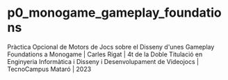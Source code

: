 # p0_monogame_gameplay_foundations
Pràctica Opcional de Motors de Jocs sobre el Disseny d'unes Gameplay Foundations a Monogame | Carles Rigat | 4t de la Doble Titulació en Enginyeria Informàtica i Disseny i Desenvolupament de Videojocs | TecnoCampus Mataró | 2023
